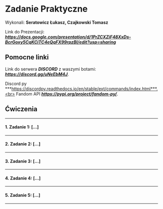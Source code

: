# Zadanie Praktyczne

Wykonali: **Seratowicz Łukasz, Czajkowski Tomasz**

Link do Prezentacji: ***https://docs.google.com/presentation/d/1PrZCXZiF48XxDs-BcrGoxy5CqKCiTC4eQqFX99rpzBI/edit?usp=sharing***

## Pomocne linki
Link do serwera ***DISCORD*** z waszymi botami: ***https://discord.gg/uNeEbM4J***.

Discord py ***https://discordpy.readthedocs.io/en/stable/ext/commands/index.html***.<br>
Fandom API ***https://pypi.org/project/fandom-py/***.
## Ćwiczenia

---

#### 1. Zadanie 1: [...]

---

#### 2. Zadanie 2: [...]

---

#### 3. Zadanie 3: [...]

---

#### 4. Zadanie 4: [...]

---

#### 5. Zadanie 5: [...]

---
